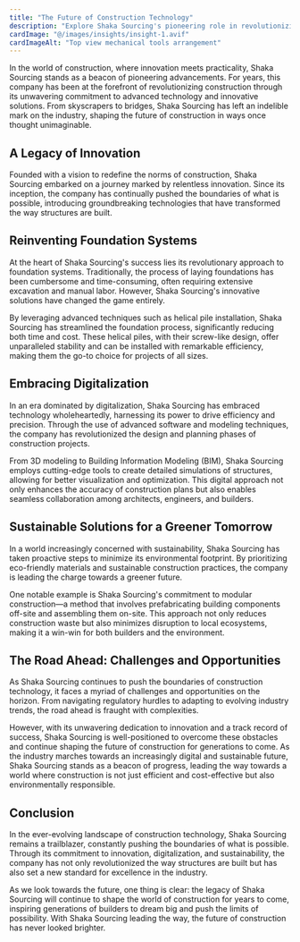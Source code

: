 ```yaml
---
title: "The Future of Construction Technology"
description: "Explore Shaka Sourcing's pioneering role in revolutionizing construction through advanced technology and innovative solutions."
cardImage: "@/images/insights/insight-1.avif"
cardImageAlt: "Top view mechanical tools arrangement"
---
```


In the world of construction, where innovation meets practicality, Shaka Sourcing stands as a beacon of pioneering advancements. For years, this company has been at the forefront of revolutionizing construction through its unwavering commitment to advanced technology and innovative solutions. From skyscrapers to bridges, Shaka Sourcing has left an indelible mark on the industry, shaping the future of construction in ways once thought unimaginable.

## A Legacy of Innovation

Founded with a vision to redefine the norms of construction, Shaka Sourcing embarked on a journey marked by relentless innovation. Since its inception, the company has continually pushed the boundaries of what is possible, introducing groundbreaking technologies that have transformed the way structures are built.

## Reinventing Foundation Systems

At the heart of Shaka Sourcing's success lies its revolutionary approach to foundation systems. Traditionally, the process of laying foundations has been cumbersome and time-consuming, often requiring extensive excavation and manual labor. However, Shaka Sourcing's innovative solutions have changed the game entirely.

By leveraging advanced techniques such as helical pile installation, Shaka Sourcing has streamlined the foundation process, significantly reducing both time and cost. These helical piles, with their screw-like design, offer unparalleled stability and can be installed with remarkable efficiency, making them the go-to choice for projects of all sizes.

## Embracing Digitalization

In an era dominated by digitalization, Shaka Sourcing has embraced technology wholeheartedly, harnessing its power to drive efficiency and precision. Through the use of advanced software and modeling techniques, the company has revolutionized the design and planning phases of construction projects.

From 3D modeling to Building Information Modeling (BIM), Shaka Sourcing employs cutting-edge tools to create detailed simulations of structures, allowing for better visualization and optimization. This digital approach not only enhances the accuracy of construction plans but also enables seamless collaboration among architects, engineers, and builders.

## Sustainable Solutions for a Greener Tomorrow

In a world increasingly concerned with sustainability, Shaka Sourcing has taken proactive steps to minimize its environmental footprint. By prioritizing eco-friendly materials and sustainable construction practices, the company is leading the charge towards a greener future.

One notable example is Shaka Sourcing's commitment to modular construction—a method that involves prefabricating building components off-site and assembling them on-site. This approach not only reduces construction waste but also minimizes disruption to local ecosystems, making it a win-win for both builders and the environment.

## The Road Ahead: Challenges and Opportunities

As Shaka Sourcing continues to push the boundaries of construction technology, it faces a myriad of challenges and opportunities on the horizon. From navigating regulatory hurdles to adapting to evolving industry trends, the road ahead is fraught with complexities.

However, with its unwavering dedication to innovation and a track record of success, Shaka Sourcing is well-positioned to overcome these obstacles and continue shaping the future of construction for generations to come. As the industry marches towards an increasingly digital and sustainable future, Shaka Sourcing stands as a beacon of progress, leading the way towards a world where construction is not just efficient and cost-effective but also environmentally responsible.

## Conclusion

In the ever-evolving landscape of construction technology, Shaka Sourcing remains a trailblazer, constantly pushing the boundaries of what is possible. Through its commitment to innovation, digitalization, and sustainability, the company has not only revolutionized the way structures are built but has also set a new standard for excellence in the industry.

As we look towards the future, one thing is clear: the legacy of Shaka Sourcing will continue to shape the world of construction for years to come, inspiring generations of builders to dream big and push the limits of possibility. With Shaka Sourcing leading the way, the future of construction has never looked brighter.
